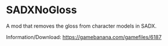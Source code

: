 # SADXNoGloss
A mod that removes the gloss from character models in SADX.

Information/Download: https://gamebanana.com/gamefiles/6187

